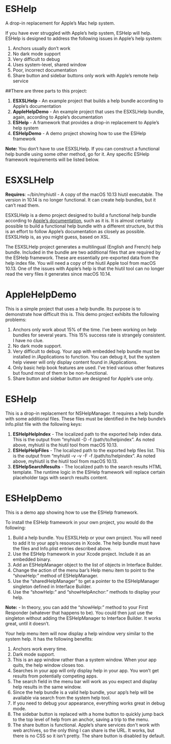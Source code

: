 # ESHelp
A drop-in replacement for Apple’s Mac help system. 

If you have ever struggled with Apple’s help system, ESHelp will help. ESHelp is designed to address the following issues in Apple’s help system:

1. Anchors usually don’t work
2. No dark mode support
3. Very difficult to debug
4. Uses system-level, shared window
5. Poor, incorrect documentation
6. Share button and sidebar buttons only work with Apple’s remote help service

##There are three parts to this project:
1. **ESXSLHelp** - An example project that builds a help bundle according to Apple’s documentation
2. **AppleHelpDemo** - An example project that uses the ESXSLHelp bundle, again, according to Apple’s documentation
3. **ESHelp** - A framework that provides a drop-in replacement to Apple’s help system
4. **ESHelpDemo** - A demo project showing how to use the ESHelp framework

**Note:** You don’t have to use ESXSLHelp. If you can construct a functional help bundle using some other method, go for it. Any specific ESHelp framework requirements will be listed below.

# ESXSLHelp
**Requires**: ~/bin/myhiutil - A copy of the macOS 10.13 hiutil executable. The version in 10.14 is no longer functional. It can create help bundles, but it can’t read them.

ESXSLHelp is a demo project designed to build a functional help bundle according to [Apple’s documentation](https://developer.apple.com/library/archive/documentation/Carbon/Conceptual/ProvidingUserAssitAppleHelp/user_help_intro/user_assistance_intro.html), such as it is. It is almost certainly possible to build a functional help bundle with a different structure, but this is an effort to follow Apple’s documentation as closely as possible. ESXSLHelp is, as you might guess, based on XSL. 

The ESXSLHelp project generates a multilingual (English and French) help bundle. Included in the bundle are two additional files that are required by the ESHelp framework. These are essentially pre-exported data from the help index file. You will need a copy of the hiutil Apple tool from macOS 10.13. One of the issues with Apple’s help is that the hiutil tool can no longer read the very files it generates since macOS 10.14.

# AppleHelpDemo
This is a simple project that uses a help bundle. Its purpose is to demonstrate how difficult this is. This demo project exhibits the following problems:

1. Anchors only work about 15% of the time. I’ve been working on help bundles for several years. This 15% success rate is strangely consistent. I have no clue.
2. No dark mode support. 
3. Very difficult to debug. Your app with embedded help bundle must be installed in /Applications to function. You can debug it, but the system help viewer will only display content found in /Applications.
4. Only basic help book features are used. I’ve tried various other features but found most of them to be non-functional.
5. Share button and sidebar button are designed for Apple’s use only.

# ESHelp
This is a drop-in replacement for NSHelpManager. It requires a help bundle with some additional files. These files must be identified in the help bundle’s Info.plist file with the following keys:

1. **ESHelpHelpIndex** - The localized path to the exported help index data. This is the output from “myhiutil -D -f /path/to/helpindex”. As noted above, myhiutil is the hiutil tool from macOS 10.13.
2. **ESHelpHelpFiles** - The localized path to the exported help files list. This is the output from “myhiutil -v -v -F -f /path/to/helpindex”. As noted above, myhiutil is the hiutil tool from macOS 10.13.
3. **ESHelpSearchResults** - The localized path to the search results HTML template. The runtime logic in the ESHelp framework will replace certain placeholder tags with search results content.

# ESHelpDemo
This is a demo app showing how to use the ESHelp framework.

To install the ESHelp framework in your own project, you would do the following:

1. Build a help bundle. You ESXSLHelp or your own project. You will need to add it to your app’s resources in Xcode. The help bundle must have the files and Info.plist entries described above.
2. Use the ESHelp framework in your Xcode project. Include it as an embedded binary. 
3. Add an ESHelpManager object to the list of objects in Interface Builder.
4. Change the action of the menu bar’s Help menu item to point to the “showHelp:” method of ESHelpManager.
5. Use the “sharedHelpManager” to get a pointer to the ESHelpManager singleton defined in Interface Builder.
6. Use the “showHelp:” and “showHelpAnchor:” methods to display your help.

**Note:** - In theory, you can add the “showHelp:” method to your First Responder (whatever that happens to be). You could then just use the singleton without adding the ESHelpManager to Interface Builder. It works great, until it doesn’t. 

Your help menu item will now display a help window very similar to the system help. It has the following benefits:

1. Anchors work every time.
2. Dark mode support.
3. This is an app window rather than a system window. When your app quits, the help window closes too.
4. Searches in your app will only display help in your app. You won’t get results from potentially competing apps.
5. The search field in the menu bar will work as you expect and display help results in the same window.
6. Since the help bundle is a valid help bundle, your app’s help will be available via search from the system help tool.
7. If you need to debug your appearance, everything works great in debug mode.
8. The sidebar button is replaced with a home button to quickly jump back to the top level of help from an anchor, saving a trip to the menu.
9. The share button is functional. Apple’s share services don't work with web archives, so the only thing I can share is the URL. It works, but there is no CSS so it isn't pretty. The share button is disabled by default.
